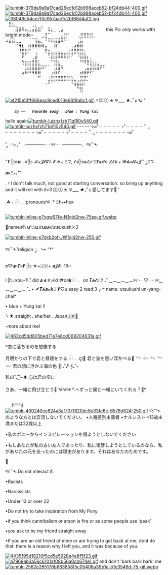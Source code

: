 [![tumblr-379da9a9a17cad26ec1d12b998aceb52-bf24db44-400.gif](https://i.postimg.cc/ZYGWkHDS/tumblr-379da9a9a17cad26ec1d12b998aceb52-bf24db44-400.gif)](https://postimg.cc/3WZ8mXTS)[![tumblr-379da9a9a17cad26ec1d12b998aceb52-bf24db44-400.gif](https://i.postimg.cc/ZYGWkHDS/tumblr-379da9a9a17cad26ec1d12b998aceb52-bf24db44-400.gif)](https://postimg.cc/3WZ8mXTS)
⠀[![38046c54ce7f0c957aae1c2b168d4af2.jpg](https://i.postimg.cc/xjM0m2gw/38046c54ce7f0c957aae1c2b168d4af2.jpg)](https://postimg.cc/G93w06WK)⠀
⠀⣿⣦⡀⠀⠀⠀⠀⢀⡄⠀⡀⠀⠀⠀⠀⠀⠀⠀⠀⠀⠀⠀⠀⠀⠀⠀⠀⠀
⠀⠀⠀⣿⡿⠻⢶⣤⣶⣾⣿⠁⠀⢽⣆⡀⢀⣴⠀⠀⠀⠀⠀⠀⠀⠀⠀⠀⠀⠀⠀this Pic only works with bright mode⋆
⠀⠀⣀⣽⠉⠀⠀⠀⣠⣿⠃⠀⠀⢀⣿⣿⣿⣿⡀⠀⠀⠀⠀⠀⠀⠀⠀⠀⠀⠀⠀
⠴⣾⣿⣀⣀⠀⠀⠈⠉⢻⣦⡀⠚⠻⠿⣿⣿⠿⠛⠂⠀⠀⢀⣧⠀⠀⠀⠀⠀⠀⠀
⠀⠀⠀⠉⢻⣇⠀⣾⣿⣿⣿⣿⣤⠀⠀⣿⠁⠀⠀⠀⢀⣴⣿⣿⠀⠀⠀⠀⠀⠀⠀
⠀⠀⠀⠀⠸⣿⣷⠏⠀⢀⠀⠀⠿⣶⣤⣤⣤⣄⣀⣴⣿⣿⢿⣿⡆⠀⠀⠀⠀⠀⠀
⠀⠀⠀⠀⠀⠟⠁⠀⢀⣾⠀⠀⠀⠩⣿⣿⠿⠿⠿⡿⠋⠀⠘⣿⣿⡆⡀⠀⠀⠀⠀
⠀⠀⠀⠀⠀⢳⣶⣶⣿⣿⣅⠀⠀⠀⠙⣿⣆⠀⠀⠀⠀⠀⠀⠛⠿⣿⣮⣤⣀⠀⠀
⠀⠀⠀⠀⠀⠀⣹⣿⣿⣿⣿⠿⠋⠁⠀⣹⣿⠳⠀⠀⠀⠀⠀⠀⢀⣤⣽⣿⣿⠟⠋
⠀⠀⠀⠀⠀⣴⠿⠛⠻⢿⣿⠀⠀⠀⣰⣿⠏⠀⠀⠀⠀⠀⠀⣾⣿⠟⠋⠁⠀⠀⠀
⠀⠀⠀⠀⠀⠀⠀⠀⠀⠀⠋⠀⠀⣰⣿⣿⣿⣿⣿⣿⣷⣄⢀⣿⣿⡁⠀⠀⠀⠀⠀
⠀⠀⠀⠀⠀⠀⠀⠀⠀⠀⠀⠀⠐⠛⠉⠁⠀⠀⠀⠀⠙⢿⣿⣿⠇⠀⠀⠀⠀⠀⠀
⠀⠀⠀⠀⠀⠀⠀⠀⠀⠀⠀⠀⠀⠀⠀⠀⠀⠀⠀⠀⠀⠀⠙⣿⠀⠀⠀⠀⠀⠀⠀
⠀⠀⠀⠀⠀⠀⠀⠀⠀⠀⠀⠀⠀⠀⠀⠀⠀⠀⠀⠀⠀⠀⠀⠈⠀⠀⠀⠀⠀⠀⠀[![af215e5fff666eac8ced013e66f9a6c1.gif](https://i.postimg.cc/bY5Z0Vwf/af215e5fff666eac8ced013e66f9a6c1.gif)](https://postimg.cc/7bgPwVzK). ᵎᵎ
      ⩇⩇:⩇⩇
     ✮ִ ࣪𖤐___ ★₊˚﹟🪐 '

        𝜗𝜚 ──   𝑭𝒂𝒗𝒐𝒓𝒊𝒕𝒆 𝒔𝒐𝒏𝒈 : 𝒃𝒍𝒖𝒆 : 𝒀𝒖𝒏𝒈 kai

hello again[![tumblr-luizhxfzh71ql1l0v540.gif](https://i.postimg.cc/CKsG5tXk/tumblr-luizhxfzh71ql1l0v540.gif)](https://postimg.cc/f3ktgHwR)[![tumblr-luizhxfzh71ql1l0v540.gif](https://i.postimg.cc/CKsG5tXk/tumblr-luizhxfzh71ql1l0v540.gif)](https://postimg.cc/f3ktgHwR)
╴╴╴╴╴⊹ꮺ˚ ╴╴╴╴╴⊹˚ ╴╴╴╴˚ೃ ╴╴╴╴╴╴╴⊹ꮺ˚ ╴╴╴╴╴⊹˚ ╴╴╴╴˚ೃ ╴╴╴╴╴╴╴⊹ꮺ˚ 
 
˚ ༘ ೀ⋆｡˚ ╭────── · · ୨୧ · · ──────╮
                    જ⁀➴
       

 "𝒀 ᥫ᭡𝐮я ℳᥫ᭡.ℛ𝓃𝓙𝓽𝓖𐙚 𝓔.𝒴.ℯ.𝚂𑁤,
 𝓵 𝐜ᥫ᭡𝐮𞋎𝒹 𝚂𝑻𝒂ℛe 𞋎𝓽.𝒌.ℯ 𝓦𝓱𝓪𝓽𝓵𝓃𝓙 ˚ ༘𝚂𑁤𝒂я𝚂⋆｡˚" 


. ᵎᵎ I don't talk much, not good at starting conversation. so bring up anything and it will roll with it<3
      ⩇⩇:⩇⩇
     ✮ִ ࣪𖤐___ ★₊˚﹟愛してます🥢 '

.☘︎ ݁˖ 𓍯𓂃 pronouns༄
.° 𝚂hℯ•heя
    
 
[![tumblr-inline-p7yqw97fe-N1qid2nw-75sq-gif.webp](https://i.postimg.cc/8PdP2S6R/tumblr-inline-p7yqw97fe-N1qid2nw-75sq-gif.webp)](https://postimg.cc/RNFBt2Gh)



 🪷name𝓖𐙚 𝐮†𝚂𝐮𝒦𝐮s𝓱ı/utsukushi<3


[![tumblr-inline-p7okb2of-JW1qid2nw-250.gif](https://i.postimg.cc/wMCHSW6b/tumblr-inline-p7okb2of-JW1qid2nw-250.gif)](https://postimg.cc/dZjzCjZ8)
     
  જ⁀➴˚religion ༘ ೀ• "†"




𝐜♡𝐮n𝑻я𝒀 ᥫ᭡ ☆+🇯🇵+
       𝒂𝓙𝓔- 16~ 



I ᥫ᭡.𝒴ou⋆𐙚 ̊.
 did 𝒂 𝓱☆ℛd 𝓦oя𝒌𓍯𓂃 on 𝑻𝓱𝓽𝚂𑁤
           ₊˚ ‿︵‿︵‿︵୨୧ · · ♡ · · ୨୧‿︵‿︵‿︵ ˚₊
•
🪶𝑻𝓱𝒂𝓃𝒌𝚂 𝒀♡u 
easy 2 read:3
╭ ❝ name: utsukushi un-yang-chai❞
 
 •   blue + Yung kai  !!

╰ ★ straight . she/her . Japan🇯🇵🥢


-more about me!
⠀⠀                                                     ⠀  ⠀ 

[![463cd5dd805bed71e7e8cd069204631a.gif](https://i.postimg.cc/qR29Nk0Q/463cd5dd805bed71e7e8cd069204631a.gif)](https://postimg.cc/YGqXVBvm)


❝恋に落ちるのを想像する

月明かりの下で君と昼寝をする
𓍯𓂃ꨄ︎🪸
君と波を思い浮かべる🪼
𓆝 𓆟 𓆞 𓆝 𓆟
君の顔に浮かぶ海の色
🪷‧₊˚♪ 𝄞₊˚⊹

私の˚₊· ͟͟͞͞➳❥ 心は君の空に

さあ、一緒に飛び立とう🪽
༄༄༄
°˖➴ずっと僕と一緒にいてくれる？🌹❞

ㅤ ׅ 𝄂𝄚𝅦𝄚𝄞𝅄ㅤ
[![tumblr-400240ee824a3af707f820dc5b33fe6e-6578d524-250.gif](https://i.postimg.cc/xCg3x7Pn/tumblr-400240ee824a3af707f820dc5b33fe6e-6578d524-250.gif)](https://postimg.cc/bDDndmMB)
જ⁀➴ のような方とは交流しないでください。
•人種差別主義者
•ナルシスト
•13歳未満または22歳以上

•私のポニーからインスピレーションを得ようとしないでください

•もしあなたが私の古い友人であったり、私に復讐しようとしているのなら、私があなたの元を去ったのには理由があります。それはあなたのためです。

🪷

જ⁀➴ Do not interact if:

•Racists

•Narcissists

•Under 13 or over 22

•Do not try to take inspiration from My Pony

•if you think cannibalism or arson is fire or as some people use 'peak'

•you ask to be my friend straight away

•If you are an old friend of mine or are trying to get back at me, dont do that. there is a reason why I left you, and it was because of you.


[![4435195d18210f5cd5e5928e4e8f5f23.gif](https://i.postimg.cc/WpGvsj94/4435195d18210f5cd5e5928e4e8f5f23.gif)](https://postimg.cc/0ry3fg1g)[![a7969ab3a56c6101af08b56a0cb674e1.gif](https://i.postimg.cc/vBrnWsx3/a7969ab3a56c6101af08b56a0cb674e1.gif)](https://postimg.cc/9Rfzhsp7)
and don't 'bark bark bark' me
[![tumblr-2562e265176b683858f5c05406a39b1e-b1e3549d-75-gif.webp](https://i.postimg.cc/brcp5CYV/tumblr-2562e265176b683858f5c05406a39b1e-b1e3549d-75-gif.webp)](https://postimg.cc/xJRwJPzL)